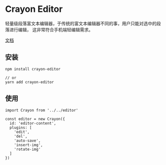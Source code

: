 # Crayon Editor

轻量级段落富文本编辑器，于传统的富文本编辑器不同的事，用户只能对选中的段落进行编辑，
这非常符合手机端轻编辑需求。

[文档](http://47.111.231.170:8080/crayon-editor/)

## 安装
```
npm install crayon-editor

// or
yarn add crayon-editor
```

## 使用
```
import Crayon from '../../editor'

const editor = new Crayon({
  id: 'editor-content',
  plugins: [
    'edit',
    'del',
    'auto-save',
    'insert-img',
    'rotate-img'
  ]
})
```